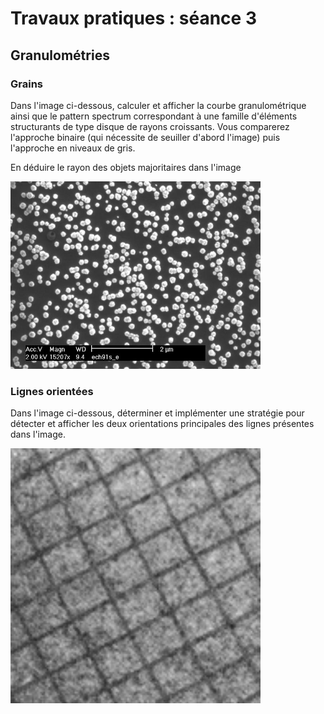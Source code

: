 # Travaux pratiques : séance 3


## Granulométries


### Grains

Dans l'image  ci-dessous, calculer et afficher la courbe granulométrique ainsi que le pattern spectrum correspondant à une famille d'éléments structurants de type disque de rayons croissants.
Vous comparerez l'approche binaire (qui nécessite de seuiller d'abord l'image) puis l'approche en niveaux de gris.

En déduire le rayon des objets majoritaires dans l'image

<img src="grains.jpg" width="400"> 


### Lignes orientées

 Dans l'image ci-dessous, déterminer et implémenter une stratégie pour détecter et afficher les deux orientations principales des lignes présentes dans l'image.


<img src="grid.png" width="400"> 




